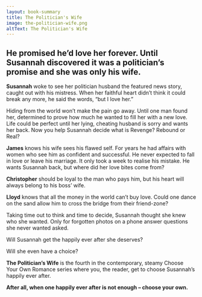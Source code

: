 ```yaml
---
layout: book-summary
title: The Politician's Wife
image: the-politician-wife.png
altText: The Politician's Wife
---
```


## He promised he’d love her forever. Until Susannah discovered it was a politician’s promise and she was only his wife.

**Susannah** woke to see her politician husband the featured news story, caught out with his mistress. When her faithful heart didn’t think it could break any more, he said the words, “but I love her.”

Hiding from the world won’t make the pain go away. Until one man found her, determined to prove how much he wanted to fill her with a new love. Life could be perfect until her lying, cheating husband is sorry and wants her back. Now you help Susannah decide what is Revenge? Rebound or Real?

**James** knows his wife sees his flawed self. For years he had affairs with women who see him as confident and successful. He never expected to fall in love or leave his marriage. It only took a week to realise his mistake. He wants Susannah back, but where did her love bites come from?

**Christopher** should be loyal to the man who pays him, but his heart will always belong to his boss’ wife. 

**Lloyd** knows that all the money in the world can’t buy love. Could one dance on the sand allow him to cross the bridge from their friend-zone?

Taking time out to think and time to decide, Susannah thought she knew who she wanted. Only for forgotten photos on a phone answer questions she never wanted asked.

Will Susannah get the happily ever after she deserves?

Will she even have a choice?

**The Politician’s Wife** is the fourth in the contemporary, steamy Choose Your Own Romance series where you, the reader, get to choose Susannah’s happily ever after.

**After all, when one happily ever after is not enough – choose your own.**